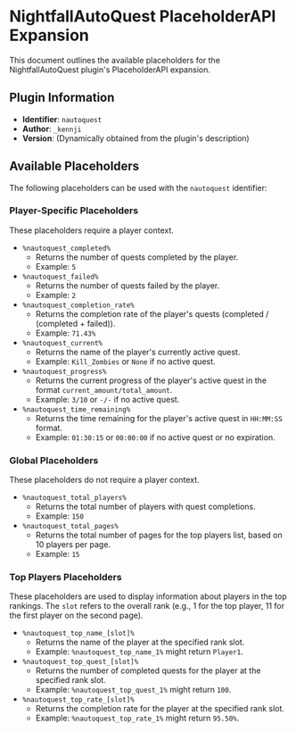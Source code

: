 # NightfallAutoQuest PlaceholderAPI Expansion

This document outlines the available placeholders for the NightfallAutoQuest plugin's PlaceholderAPI expansion.

## Plugin Information

*   **Identifier**: `nautoquest`
*   **Author**: `_kennji`
*   **Version**: (Dynamically obtained from the plugin's description)

## Available Placeholders

The following placeholders can be used with the `nautoquest` identifier:

### Player-Specific Placeholders

These placeholders require a player context.

*   `%nautoquest_completed%`
    *   Returns the number of quests completed by the player.
    *   Example: `5`
*   `%nautoquest_failed%`
    *   Returns the number of quests failed by the player.
    *   Example: `2`
*   `%nautoquest_completion_rate%`
    *   Returns the completion rate of the player's quests (completed / (completed + failed)).
    *   Example: `71.43%`
*   `%nautoquest_current%`
    *   Returns the name of the player's currently active quest.
    *   Example: `Kill_Zombies` or `None` if no active quest.
*   `%nautoquest_progress%`
    *   Returns the current progress of the player's active quest in the format `current_amount/total_amount`.
    *   Example: `3/10` or `-/-` if no active quest.
*   `%nautoquest_time_remaining%`
    *   Returns the time remaining for the player's active quest in `HH:MM:SS` format.
    *   Example: `01:30:15` or `00:00:00` if no active quest or no expiration.

### Global Placeholders

These placeholders do not require a player context.

*   `%nautoquest_total_players%`
    *   Returns the total number of players with quest completions.
    *   Example: `150`
*   `%nautoquest_total_pages%`
    *   Returns the total number of pages for the top players list, based on 10 players per page.
    *   Example: `15`

### Top Players Placeholders

These placeholders are used to display information about players in the top rankings. The `slot` refers to the overall rank (e.g., 1 for the top player, 11 for the first player on the second page).

*   `%nautoquest_top_name_[slot]%`
    *   Returns the name of the player at the specified rank slot.
    *   Example: `%nautoquest_top_name_1%` might return `Player1`.
*   `%nautoquest_top_quest_[slot]%`
    *   Returns the number of completed quests for the player at the specified rank slot.
    *   Example: `%nautoquest_top_quest_1%` might return `100`.
*   `%nautoquest_top_rate_[slot]%`
    *   Returns the completion rate for the player at the specified rank slot.
    *   Example: `%nautoquest_top_rate_1%` might return `95.50%`.
